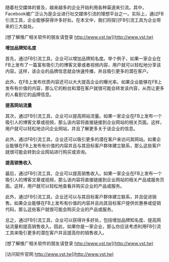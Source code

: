 随着社交媒体的普及，越来越多的企业开始利用各种渠道来引流。其中，Facebook被广泛认为是企业进行社交媒体引流的理想平台之一。实际上，通过FB引流工具，企业能够获得许多好处。在本文中，我们将探讨FB引流工具为企业带来的三大益处。

[想了解推广相关软件的朋友请登录 http://www.vst.tw](http://www.vst.tw)

**增加品牌知名度**

首先，通过FB引流工具，企业可以增加品牌知名度。举个例子，如果一家企业在FB上发布了一篇富有吸引力的博客文章或者视频内容，用户就可以轻松地分享该内容。这样，该企业的品牌信息就会快速传播，并且吸引更多的潜在客户。

此外，在FB上发布优质内容还可以大大提高企业的曝光率。如果企业能够在FB上发布有价值的内容，那么它的粉丝和潜在客户就很可能会转发该内容，从而让更多的人看到它的品牌信息。

**提高网站流量**

其次，通过FB引流工具，企业可以提高网站流量。如果一家企业在FB上发布一个吸引人的博客文章或视频，那么该内容将直接链接到企业网站的相关页面。这样，用户就可以轻松地访问企业网站，并且了解更多关于该企业的信息。

此外，通过FB引流工具，企业还可以吸引更多的潜在客户来访问其网站。如果企业能够在FB上发布有价值的内容并且与其目标客户群体建立联系，那么这些客户就很可能会转到企业网站进行购买或咨询。

**提高销售收入**

最后，通过FB引流工具，企业可以提高销售收入。如果一家企业在FB上发布一个吸引人的博客文章或视频，那么该内容将直接链接到企业网站的相关产品或服务页面。这样，用户就可以轻松地查看并购买企业的产品或服务。

此外，通过FB引流工具，企业还可以与其目标客户群体建立联系，并且促进销售。如果企业能够在FB上发布有价值的内容并且向其目标客户提供优惠券或促销代码，那么这些客户就很可能会购买企业的产品或服务。

总之，通过FB引流工具，企业可以获得许多好处，包括增加品牌知名度、提高网站流量和提高销售收入。因此，如果你是一家企业，那么你应该考虑利用FB引流工具来吸引更多的潜在客户并且提高你的销售收入。

[想了解推广相关软件的朋友请登录 http://www.vst.tw](http://www.vst.tw)


[访问软件官网 http://www.vst.tw](http://www.vst.tw)
